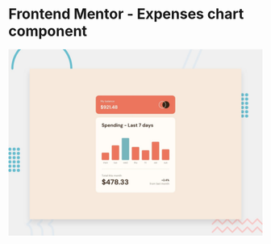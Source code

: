 # Frontend Mentor - Expenses chart component

![Design preview for the Expenses chart component coding challenge](./design/desktop-preview.jpg)
